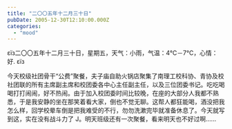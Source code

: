 ```yaml
---
title: "二〇〇五年十二月三十日"
pubDate: 2005-12-30T12:10:00.000Z
categories: 
  - "mood"
---
```


εїз二〇〇五年十二月三十日，星期五，天气：小雨，气温：4℃－7℃，心情：好. εїз

今天校级社团骨干“公费”聚餐，夫子庙自助火锅店聚集了南理工校科协、青协及校社团联的所有主席副主席和校团委各中心主任副主任，以及三位团委书记。吃吃喝喝打打闹闹，好不热闹。由于加入校团委时间比较晚，在座的大部分人我都不熟悉，于是我安静的坐在那笑着看大家，倒也不觉无聊。这帮人都狂能喝，酒没把我怎么样，回学校晕车倒是把我难受的不行，勿勿洗漱完毕就准备休息了。今天就写到这，实在没有战斗力了 J。明天班级还有一次聚餐，看来明天也不好过啊……

